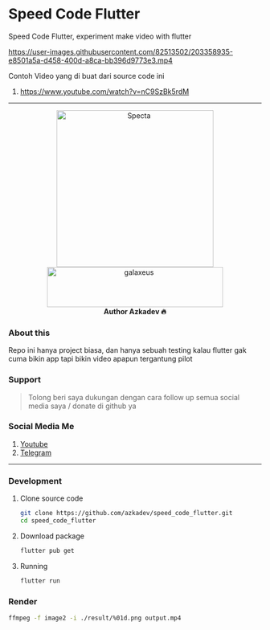 # Speed Code Flutter

Speed Code Flutter, experiment make video with flutter
 

https://user-images.githubusercontent.com/82513502/203358935-e8501a5a-d458-400d-a8ca-bb396d9773e3.mp4

Contoh Video yang di buat dari source code ini
1. https://www.youtube.com/watch?v=nC9SzBk5rdM

---
<p align="center">
    <a href="https://github.com/azkadev">
        <img src="https://telegra.ph/file/e90bdeab8390b8c0d9df2.png" alt="Specta"
            width="312"
            height="312">
    </a>
    <br>
    <a href="https://youtube.com/c/galaxeus">
        <img
            src="https://raw.githubusercontent.com/azkadev/azkadev/main/assets/images/powered_galaxeus.png"
            alt="galaxeus"
            width="350"
            height="80"
        >
    </a>
    <br>
    <b>Author Azkadev 🔥</b>
    <br>
</p>
 
### About this

Repo ini hanya project biasa, dan hanya sebuah testing kalau flutter gak cuma bikin app tapi bikin video apapun tergantung pilot

### Support
> Tolong beri saya dukungan dengan cara follow up semua social media saya / donate di github ya

### Social Media Me

1. [Youtube](https://youtube.com/@azkadev)
2. [Telegram](https://t.me/azkadev)

---

### Development

1. Clone source code 

    ```bash
    git clone https://github.com/azkadev/speed_code_flutter.git
    cd speed_code_flutter
    ```

2. Download package

    ```bash
    flutter pub get
    ```

3. Running

    ```bash
    flutter run
    ``` 

### Render

```bash
ffmpeg -f image2 -i ./result/%01d.png output.mp4
```

<!-- ```bash
ffmpeg -i ./result/%d.png -c:v libx264 -r 60 ./screenshot/result.mp4
```

```bash
ffmpeg -i ./result/%d.png -pix_fmt yuva420p -filter:v fps=60 ./screenshot/result.webm
``` -->

